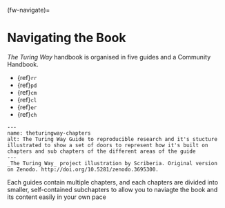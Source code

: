 (fw-navigate)=
# Navigating the Book

_The Turing Way_ handbook is organised in five guides and a Community Handbook.

* {ref}`rr`
* {ref}`pd`
* {ref}`cm`
* {ref}`cl`
* {ref}`er`
* {ref}`ch`

```{figure} ../figures/theturingway-chapters.jpg
---
name: theturingway-chapters
alt: The Turing Way Guide to reproducible research and it's stucture illustrated to show a set of doors to represent how it's built on chapters and sub chapters of the different areas of the guide
---
_The Turing Way_ project illustration by Scriberia. Original version on Zenodo. http://doi.org/10.5281/zenodo.3695300.
```

Each guides contain multiple chapters, and each chapters are divided into smaller, self-contained subchapters to allow you to naviagte the book and its content easily in your own pace